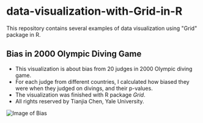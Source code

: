 # data-visualization-with-Grid-in-R
This repository contains several examples of data visualization using "Grid" package in R.

## Bias in 2000 Olympic Diving Game

* This visualization is about bias from 20 judges in 2000 Olympic diving game.
* For each judge from different countries, I calculated how biased they were when they judged on divings, and their p-values.
* The visualization was finished with R package *Grid*.
* All rights reserved by Tianjia Chen, Yale University.

![Image of Bias](http://i.imgur.com/1srw8kx.png)
